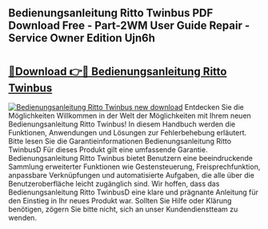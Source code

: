 ## Bedienungsanleitung Ritto Twinbus PDF Download Free - Part-2WM User Guide Repair - Service Owner Edition Ujn6h

# <h2><a href="http://df3u0h.blite.top/?on=Bedienungsanleitung+Ritto+Twinbus">🔗Download 👉🔴 Bedienungsanleitung Ritto Twinbus</a></h2>

[![Bedienungsanleitung Ritto Twinbus new download](https://i.imgur.com/lujVjoI.png)](http://df3u0h.blite.top/?on=Bedienungsanleitung+Ritto+Twinbus)
Entdecken Sie die Möglichkeiten Willkommen in der Welt der Möglichkeiten mit Ihrem neuen Bedienungsanleitung Ritto Twinbus! In diesem Handbuch werden die Funktionen, Anwendungen und Lösungen zur Fehlerbehebung erläutert. Bitte lesen Sie die Garantieinformationen Bedienungsanleitung Ritto TwinbusD Für dieses Produkt gilt eine umfassende Garantie. Bedienungsanleitung Ritto Twinbus bietet Benutzern eine beeindruckende Sammlung erweiterter Funktionen wie Gestensteuerung, Freisprechfunktion, anpassbare Verknüpfungen und automatisierte Aufgaben, die alle über die Benutzeroberfläche leicht zugänglich sind. Wir hoffen, dass das Bedienungsanleitung Ritto TwinbusD eine klare und prägnante Anleitung für den Einstieg in Ihr neues Produkt war. Sollten Sie Hilfe oder Klärung benötigen, zögern Sie bitte nicht, sich an unser Kundendienstteam zu wenden.
